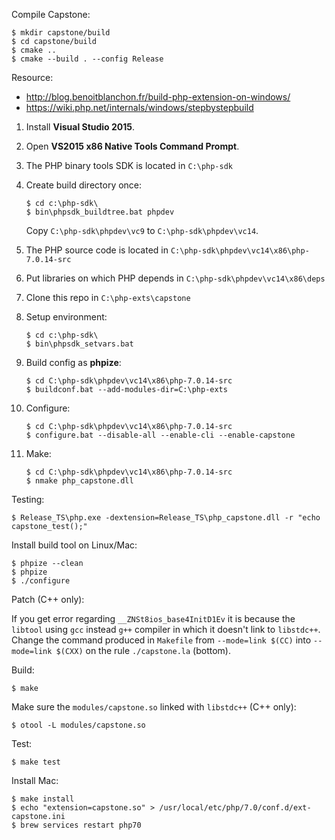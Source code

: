Compile Capstone:

```
$ mkdir capstone/build
$ cd capstone/build
$ cmake ..
$ cmake --build . --config Release
```

Resource:

* http://blog.benoitblanchon.fr/build-php-extension-on-windows/
* https://wiki.php.net/internals/windows/stepbystepbuild

1. Install **Visual Studio 2015**.
2. Open **VS2015 x86 Native Tools Command Prompt**.
3. The PHP binary tools SDK is located in `C:\php-sdk`
4. Create build directory once:
   ```
   $ cd c:\php-sdk\
   $ bin\phpsdk_buildtree.bat phpdev
   ``` 
   
   Copy `C:\php-sdk\phpdev\vc9` to `C:\php-sdk\phpdev\vc14`.

5. The PHP source code is located in `C:\php-sdk\phpdev\vc14\x86\php-7.0.14-src`
6. Put libraries on which PHP depends in `C:\php-sdk\phpdev\vc14\x86\deps`
6. Clone this repo in `C:\php-exts\capstone`
7. Setup environment:

   ```
   $ cd c:\php-sdk\
   $ bin\phpsdk_setvars.bat
   ```

7. Build config as **phpize**:
   
   ```
   $ cd C:\php-sdk\phpdev\vc14\x86\php-7.0.14-src
   $ buildconf.bat --add-modules-dir=C:\php-exts
   ```

5. Configure:

   ```
   $ cd C:\php-sdk\phpdev\vc14\x86\php-7.0.14-src
   $ configure.bat --disable-all --enable-cli --enable-capstone
   ```

6. Make:

   ```
   $ cd C:\php-sdk\phpdev\vc14\x86\php-7.0.14-src
   $ nmake php_capstone.dll
   ```

Testing:

```
$ Release_TS\php.exe -dextension=Release_TS\php_capstone.dll -r "echo capstone_test();"
```

Install build tool on Linux/Mac:
```
$ phpize --clean
$ phpize
$ ./configure
```

Patch (C++ only):

If you get error regarding `__ZNSt8ios_base4InitD1Ev` it is because the `libtool`
using `gcc` instead `g++` compiler in which it doesn't link to `libstdc++`.
Change the command produced in `Makefile` from `--mode=link $(CC)` into `--mode=link $(CXX)`
on the rule `./capstone.la` (bottom).

Build:
```
$ make
```

Make sure the `modules/capstone.so` linked with `libstdc++` (C++ only):
```
$ otool -L modules/capstone.so
```

Test:
```
$ make test
```

Install Mac:
```
$ make install
$ echo "extension=capstone.so" > /usr/local/etc/php/7.0/conf.d/ext-capstone.ini
$ brew services restart php70
```

